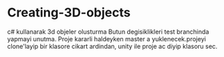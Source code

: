 # Creating-3D-objects
c# kullanarak 3d objeler olusturma Butun degisiklikleri test branchinda yapmayi unutma. 
Proje kararli haldeyken master a yuklenecek.projeyi clone'layip bir klasore cikart ardindan, unity ile proje ac diyip klasoru sec.